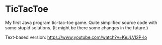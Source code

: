 # TicTacToe
My first Java program tic-tac-toe game. Quite simplified source code with some stupid solutions. (It might be there some changes in the future.)

Text-based version: https://www.youtube.com/watch?v=KeJLVl2P-Io
